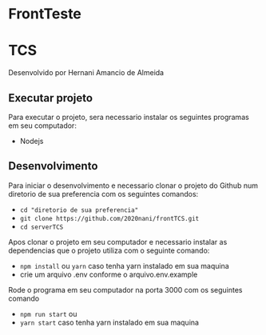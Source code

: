 # FrontTeste
# TCS

Desenvolvido por Hernani Amancio de Almeida


## Executar projeto

Para executar o projeto, sera necessario instalar os seguintes programas em seu computador:

- Nodejs 

## Desenvolvimento

Para iniciar o desenvolvimento e necessario clonar o projeto do Github num diretorio de sua preferencia com os seguintes comandos:


- `cd "diretorio de sua preferencia"`
- `git clone https://github.com/2020nani/frontTCS.git`
- `cd serverTCS`


Apos clonar o projeto em seu computador e necessario instalar as dependencias que o projeto utiliza com o seguinte comando:


- `npm install` ou `yarn` caso tenha yarn instalado em sua maquina
- crie um arquivo .env conforme o arquivo.env.example


Rode o programa em seu computador na porta 3000 com os seguintes comando

- `npm run start` ou 
- `yarn start` caso tenha yarn instalado em sua maquina

